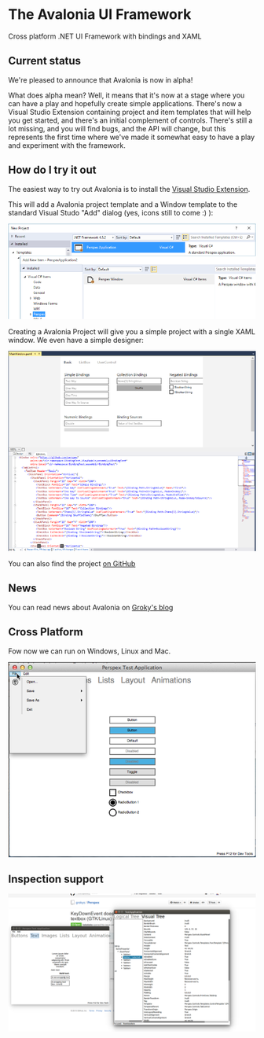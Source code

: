 # The Avalonia UI Framework

Cross platform .NET UI Framework with bindings and XAML

## Current status

We're pleased to announce that Avalonia is now in alpha!

What does alpha mean? Well, it means that it's now at a stage where you can have a play and hopefully create simple applications. There's now a Visual Studio Extension containing project and item templates that will help you get started, and there's an initial complement of controls. There's still a lot missing, and you will find bugs, and the API will change, but this represents the first time where we've made it somewhat easy to have a play and experiment with the framework.

## How do I try it out

The easiest way to try out Avalonia is to install the [Visual Studio Extension](https://visualstudiogallery.msdn.microsoft.com/a4542e8a-b56c-4295-8df1-7e220178b873).

This will add a Avalonia project template and a Window template to the standard Visual Studo "Add" dialog (yes, icons still to come :) ):

![](images/add-dialogs.png)

Creating a Avalonia Project will give you a simple project with a single XAML window. We even have a simple designer:

![](images/hello-world-xaml.png)

You can also find the project [on GitHub](https://github.com/AvaloniaUI/Avalonia/)

## News

You can read news about Avalonia on [Groky's blog](http://grokys.github.io/)

## Cross Platform

Fow now we can run on Windows, Linux and Mac.

![](images/cross-platform.png)

## Inspection support

![](images/inspection-support.png)
